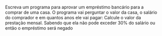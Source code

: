 Escreva um programa para aprovar um empréstimo bancário
para a comprar de uma casa. O programa vai perguntar o valor
da casa, o salário do comprador e em quantos anos ele vai pagar:
Calcule o valor da prestação mensal. Sabendo que ela não pode
exceder 30% do salário ou então o empréstimo será negado